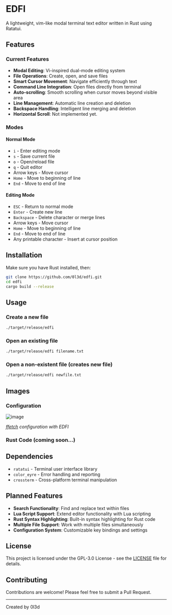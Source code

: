 # EDFI

A lightweight, vim-like modal terminal text editor written in Rust using Ratatui.

## Features

### Current Features

- **Modal Editing**: Vi-inspired dual-mode editing system
- **File Operations**: Create, open, and save files
- **Smart Cursor Movement**: Navigate efficiently through text
- **Command Line Integration**: Open files directly from terminal
- **Auto-scrolling**: Smooth scrolling when cursor moves beyond visible area
- **Line Management**: Automatic line creation and deletion
- **Backspace Handling**: Intelligent line merging and deletion
- **Horizontal Scroll**: Not implemented yet.

### Modes

#### Normal Mode
- `i` - Enter editing mode
- `s` - Save current file
- `o` - Open/reload file
- `q` - Quit editor
- Arrow keys - Move cursor
- `Home` - Move to beginning of line
- `End` - Move to end of line

#### Editing Mode
- `ESC` - Return to normal mode
- `Enter` - Create new line
- `Backspace` - Delete character or merge lines
- Arrow keys - Move cursor
- `Home` - Move to beginning of line
- `End` - Move to end of line
- Any printable character - Insert at cursor position

## Installation

Make sure you have Rust installed, then:

```bash
git clone https://github.com/0l3d/edfi.git
cd edfi
cargo build --release
```

## Usage

### Create a new file
```bash
./target/release/edfi
```

### Open an existing file
```bash
./target/release/edfi filename.txt
```

### Open a non-existent file (creates new file)
```bash
./target/release/edfi newfile.txt
```

## Images

### Configuration
![image](https://github.com/user-attachments/assets/045df880-4f64-4c44-94cd-b9ab68a0c39e)

*[ffetch](https://github.com/0l3d/ffetch) configuration with EDFI*

### Rust Code (coming soon...)

## Dependencies

- `ratatui` - Terminal user interface library
- `color_eyre` - Error handling and reporting
- `crossterm` - Cross-platform terminal manipulation

## Planned Features

- **Search Functionality**: Find and replace text within files
- **Lua Script Support**: Extend editor functionality with Lua scripting
- **Rust Syntax Highlighting**: Built-in syntax highlighting for Rust code
- **Multiple File Support**: Work with multiple files simultaneously
- **Configuration System**: Customizable key bindings and settings

## License

This project is licensed under the GPL-3.0 License - see the [LICENSE](LICENSE.md) file for details.

## Contributing

Contributions are welcome! Please feel free to submit a Pull Request.

---

Created by 0l3d
